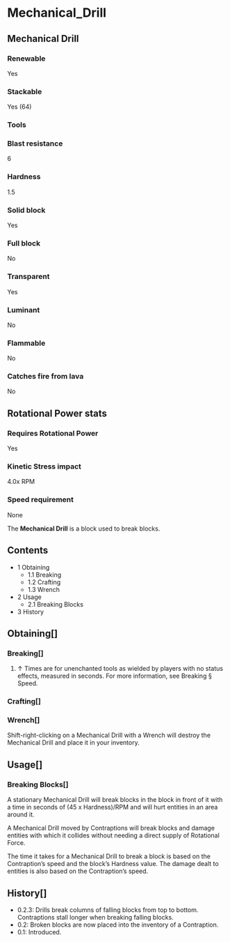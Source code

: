 # Mechanical_Drill

## Mechanical Drill

### Renewable

Yes

### Stackable

Yes (64)

### Tools

### Blast resistance

6

### Hardness

1.5

### Solid block

Yes

### Full block

No

### Transparent

Yes

### Luminant

No

### Flammable

No

### Catches fire from lava

No

## Rotational Power stats

### Requires Rotational Power

Yes

### Kinetic Stress impact

4.0x RPM

### Speed requirement

None

The **Mechanical Drill** is a block used to break blocks.

## Contents

- 1 Obtaining
    - 1.1 Breaking
    - 1.2 Crafting
    - 1.3 Wrench
- 2 Usage
    - 2.1 Breaking Blocks
- 3 History

## Obtaining[]

### Breaking[]

1. ↑ Times are for unenchanted tools as wielded by players with no status effects, measured in seconds. For more information, see Breaking § Speed.

### Crafting[]

### Wrench[]

Shift-right-clicking on a Mechanical Drill with a Wrench will destroy the Mechanical Drill and place it in your inventory.

## Usage[]

### Breaking Blocks[]

A stationary Mechanical Drill will break blocks in the block in front of it with a time in seconds of (45 x Hardness)/RPM and will hurt entities in an area around it.

A Mechanical Drill moved by Contraptions will break blocks and damage entities with which it collides without needing a direct supply of Rotational Force.

The time it takes for a Mechanical Drill to break a block is based on the Contraption’s speed and the block’s Hardness value. The damage dealt to entities is also based on the Contraption’s speed.

## History[]

- 0.2.3: Drills break columns of falling blocks from top to bottom. Contraptions stall longer when breaking falling blocks.
- 0.2: Broken blocks are now placed into the inventory of a Contraption.
- 0.1: Introduced.